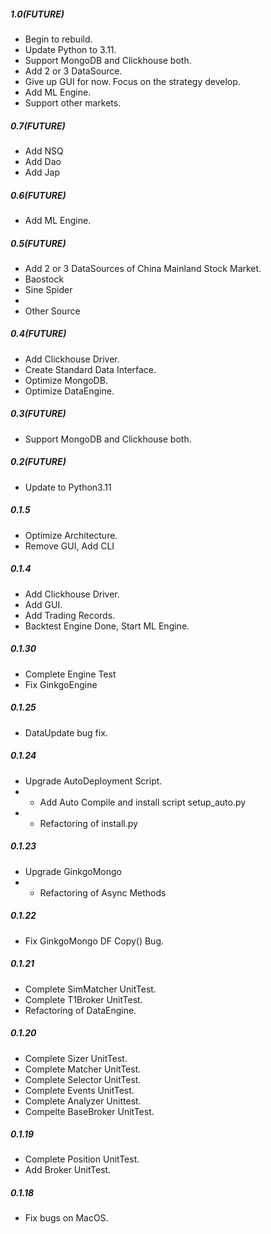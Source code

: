 ##### 1.0(FUTURE)
  - Begin to rebuild.
  - Update Python to 3.11.
  - Support MongoDB and Clickhouse both.
  - Add 2 or 3 DataSource.
  - Give up GUI for now. Focus on the strategy develop.
  - Add ML Engine.
  - Support other markets.

##### 0.7(FUTURE)
  - Add NSQ
  - Add Dao
  - Add Jap

##### 0.6(FUTURE)
  - Add ML Engine.

##### 0.5(FUTURE)
  - Add 2 or 3 DataSources of China Mainland Stock Market.
  - Baostock
  - Sine Spider
  - 
  - Other Source

##### 0.4(FUTURE)
  - Add Clickhouse Driver.
  - Create Standard Data Interface.
  - Optimize MongoDB.
  - Optimize DataEngine.

##### 0.3(FUTURE)
  - Support MongoDB and Clickhouse both.

##### 0.2(FUTURE)
  - Update to Python3.11

##### 0.1.5
  - Optimize Architecture.
  - Remove GUI, Add CLI

##### 0.1.4
  - Add Clickhouse Driver.
  - Add GUI.
  - Add Trading Records.
  - Backtest Engine Done, Start ML Engine.

##### 0.1.30
  - Complete Engine Test
  - Fix GinkgoEngine

##### 0.1.25
  - DataUpdate bug fix.

##### 0.1.24
  - Upgrade AutoDeployment Script.
  - - Add Auto Compile and install script  setup_auto.py
  - - Refactoring of install.py

##### 0.1.23
  - Upgrade GinkgoMongo
  - - Refactoring of Async Methods
##### 0.1.22
  - Fix GinkgoMongo DF Copy() Bug.
##### 0.1.21
  - Complete SimMatcher UnitTest.
  - Complete T1Broker UnitTest.
  - Refactoring of DataEngine.


##### 0.1.20
  - Complete Sizer UnitTest.
  - Complete Matcher UnitTest.
  - Complete Selector UnitTest.
  - Complete Events UnitTest.
  - Complete Analyzer Unittest.
  - Compelte BaseBroker UnitTest.
##### 0.1.19
  - Complete Position UnitTest.
  - Add Broker UnitTest.

##### 0.1.18
  - Fix bugs on MacOS.
